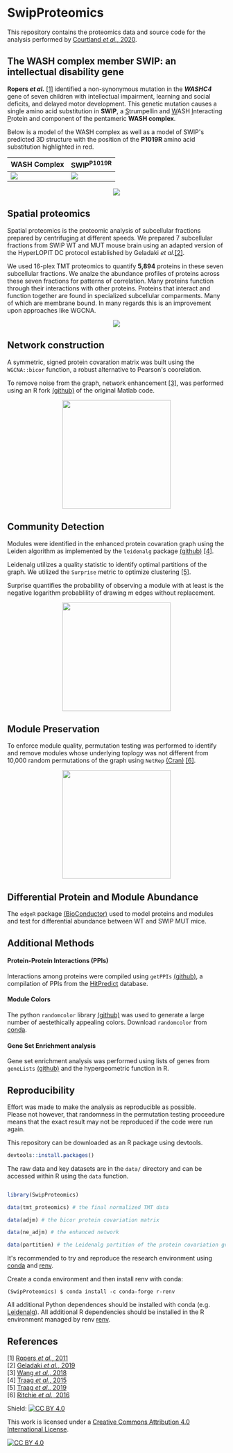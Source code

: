 # SwipProteomics
This repository contains the proteomics data and source code for the analysis 
performed by [Courtland _et al._, 2020](link/to/elife/).

## The WASH complex member SWIP: an intellectual disability gene
__Ropers _et al.___ [[1]](./refs/Ropers_2011.pdf) identified a non-synonymous mutation in the **_WASHC4_** gene of
seven children with intellectual impairment, learning and social deficits, and delayed motor development. 
This genetic mutation causes a single amino acid substitution in __SWIP__,
a <ins>S</ins>trumpellin and <ins>W</ins>ASH <ins>I</ins>nteracting <ins>P</ins>rotein and component of the pentameric __WASH complex__. 

Below is a model of the WASH complex as well as a model of SWIP's predicted 
3D structure with the position of the __P1019R__ amino acid substitution 
highlighted in red.

| __WASH Complex__ | __SWIP<sup>P1019R</sup>__ |
|------------------|---------------------------|
|![](./figs/github/WASH_Complex.png)|![](./figs/github/Swip.gif)|


<p align="center">
  <img src="./figs/github/DNA_Protein.png"/>
  </p>

## Spatial proteomics
Spatial proteomics is the proteomic analysis of subcellular fractions prepared by centrifuging at different speeds.
We prepared 7 subcellular fractions from SWIP WT and MUT mouse brain using an adapted version of the HyperLOPIT DC 
protocol established by Geladaki _et al_.[[2]](refs/Geladaki_2019.pdf).

We used 16-plex TMT proteomics to quantify __5,894__ proteins in these seven
subcellular fractions. We analze the abundance profiles of proteins across these
seven fractions for patterns of correlation. Many proteins function through
their interactions with other proteins. Proteins that interact and function
together are found in specialized subcellular comparments. Many of which are
membrane bound. In many  regards this is an improvement upon approaches like
WGCNA.

<p align="center">
  <img src="./figs/github/TMT_Design.png"/>
  </p>

## Network construction
A symmetric, signed protein covaration matrix was built using the `WGCNA::bicor`
function, a robust alternative to Pearson's coorelation.

To remove noise from the graph, network enhancement [[3]](./refs/Wang_2018.pdf), 
was performed using an R fork [(github)](https://github.com/microbma/neten) of the original Matlab code. 

<p align="center">
  <img src="./figs/github/Network_Enhancement.png" height="250" />
  </p>

## Community Detection
Modules were identified in the enhanced protein covaration graph using 
the Leiden algorithm as implemented by the `leidenalg` package 
[(github)](https://github.com/vtraag/leidenalg) [[4]](refs/Traag_2019.pdf).

Leidenalg utilizes a quality statistic to identify optimal partitions 
of the graph. We utilized the `Surprise` metric to optimize clustering 
[[5]](refs/Traag_2015.pdf).  

Surprise quantifies the probability of observing a module with at least 
is the negative logarithm probablility of drawing m edges without replacement.

<p align="center">
  <img src="./figs/github/Leiden.png" height="250" />
  </p>

## Module Preservation
To enforce module quality, permutation testing was performed to identify 
and remove modules whose underlying toplogy was not different from 10,000 random 
permutations of the graph using `NetRep` 
[(Cran)](https://cran.r-project.org/web/packages/NetRep/vignettes/NetRep.html)
[[6]](refs/Ritchie_2016.pdf).  

<p align="center">
  <img src="./figs/github/Permutation_Histogram.png" height="250" />
  </p>

## Differential Protein and Module Abundance
The `edgeR` package 
[(BioConductor)](https://bioconductor.org/packages/release/bioc/html/edgeR.html)
used to model proteins and modules and test for differential abundance 
between WT and SWIP MUT mice.

## Additional Methods

#### Protein-Protein Interactions (PPIs)
Interactions among proteins were compiled using `getPPIs` 
[(github)](https://github.com/twesleyb/getPPIs),
a compilation of PPIs from the [HitPredict](http://www.hitpredict.org/) database.

#### Module Colors
The python `randomcolor` library [(github)](https://github.com/kevinwuhoo/randomcolor-py)
was used to generate a large number of aestethically appealing colors. Download
`randomcolor` from [conda](https://anaconda.org/conda-forge/randomcolor).

#### Gene Set Enrichment analysis
Gene set enrichment analysis was performed using lists of genes from 
`geneLists` [(github)](https://github.com/twesleyb/geneLists) and the
hypergeometric function in R.

## Reproducibility 
Effort was made to make the analysis as reproducible as possible.   
Please not however, that randomness in the permutation testing proceedure means
that the exact result may not be reproduced if the code were run again.

This repository can be downloaded as an R package using devtools.
```R
devtools::install.packages()
```
The raw data and key datasets are in the `data/` directory and can be accessed 
within R using the `data` function.
```R

library(SwipProteomics)

data(tmt_proteomics) # the final normalized TMT data

data(adjm) # the bicor protein covariation matrix

data(ne_adjm) # the enhanced network

data(partition) # the Leidenalg partition of the protein covariation graph
```

It's recommended to try and reproduce the research environment using 
[conda](https://docs.anaconda.com/anaconda/install/) 
and [renv](https://anaconda.org/conda-forge/r-renv).   

Create a conda environment and then install renv with conda:
```
(SwipProteomics) $ conda install -c conda-forge r-renv
```

All additional Python dependences should be installed with conda (e.g. [Leidenalg](https://anaconda.org/conda-forge/leidenalg)). 
All additional R dependencies should be installed in the R environment managed by renv [renv](https://github.com/rstudio/renv).

## References
[1] [Ropers _et al._, 2011](refs/Ropers_2011.pdf)  
[2] [Geladaki _et al._, 2019](refs/Geladaki_2019.pdf)  
[3] [Wang _et al._, 2018](refs/Wang_2018.pdf)  
[4] [Traag _et al._, 2015](refs/Traag_2015.pdf)  
[5] [Traag _et al._, 2019](refs/Traag_2019.pdf)  
[6] [Ritchie _et al._, 2016](refs/Ritchie_2016.pdf)  

Shield: [![CC BY 4.0][cc-by-shield]][cc-by]

This work is licensed under a
[Creative Commons Attribution 4.0 International License][cc-by].

[![CC BY 4.0][cc-by-image]][cc-by]

[cc-by]: http://creativecommons.org/licenses/by/4.0/
[cc-by-image]: https://i.creativecommons.org/l/by/4.0/88x31.png
[cc-by-shield]: https://img.shields.io/badge/License-CC%20BY%204.0-lightgrey.svg
